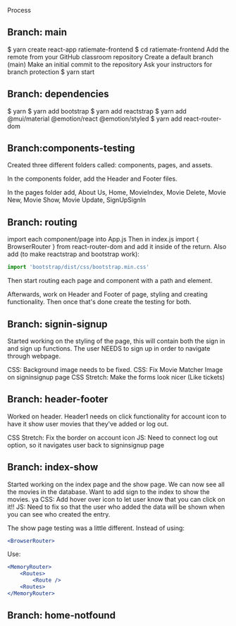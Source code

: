 Process

## Branch: main
$ yarn create react-app ratiemate-frontend
$ cd ratiemate-frontend
Add the remote from your GitHub classroom repository
Create a default branch (main)
Make an initial commit to the repository
Ask your instructors for branch protection
$ yarn start

## Branch: dependencies
$ yarn 
$ yarn add bootstrap
$ yarn add reactstrap
$ yarn add @mui/material @emotion/react @emotion/styled
$ yarn add react-router-dom

## Branch:components-testing
Created three different folders called: components, pages, and assets.

In the components folder, add the Header and Footer files. 

In the pages folder add, About Us, Home, MovieIndex, Movie Delete, Movie New, Movie Show, Movie Update, SignUpSignIn

## Branch: routing
import each component/page into App.js
Then in index.js import { BrowserRouter } from react-router-dom and add it inside of the return. Also add (to make reactstrap and bootstrap work):
```jsx
import 'bootstrap/dist/css/bootstrap.min.css'
```

Then start routing each page and component with a path and element. 

Afterwards, work on Header and Footer of page, styling and creating functionality. Then once that's done create the testing for both.

## Branch: signin-signup
Started working on the styling of the page, this will contain both the sign in and sign up functions. The user NEEDS to sign up in order to navigate through webpage. 

CSS: Background image needs to be fixed. 
CSS: Fix Movie Matcher Image on signinsignup page
CSS Stretch: Make the forms look nicer (Like tickets)

## Branch: header-footer
Worked on header. Header1 needs on click functionality for account icon to have it show user movies that they've added or log out. 

CSS Stretch: Fix the border on account icon
JS: Need to connect log out option, so it navigates user back to signinsignup page

## Branch: index-show
Started working on the index page and the show page. We can now see all the movies in the database. Want to add sign to the index to show the movies.
ya
CSS: Add hover over icon to let user know that you can click on it!!
JS: Need to fix so that the user who added the data will be shown when you can see who created the entry. 

The show page testing was a little different. Instead of using:
```jsx
<BrowserRouter>
```
Use:
```jsx
<MemoryRouter>
    <Routes>
        <Route />
    <Routes>
</MemoryRouter>
```

## Branch: home-notfound
